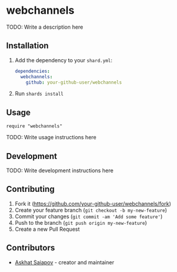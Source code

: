 # webchannels

TODO: Write a description here

## Installation

1. Add the dependency to your `shard.yml`:

   ```yaml
   dependencies:
     webchannels:
       github: your-github-user/webchannels
   ```

2. Run `shards install`

## Usage

```crystal
require "webchannels"
```

TODO: Write usage instructions here

## Development

TODO: Write development instructions here

## Contributing

1. Fork it (<https://github.com/your-github-user/webchannels/fork>)
2. Create your feature branch (`git checkout -b my-new-feature`)
3. Commit your changes (`git commit -am 'Add some feature'`)
4. Push to the branch (`git push origin my-new-feature`)
5. Create a new Pull Request

## Contributors

- [Askhat Saiapov](https://github.com/your-github-user) - creator and maintainer
